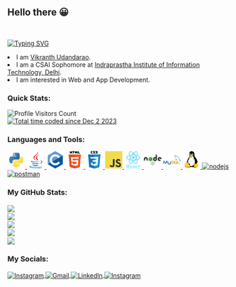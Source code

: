 <h2> Hello there 😀</h2>

<br>

<a href="https://git.io/typing-svg"><img src="https://readme-typing-svg.demolab.com?font=Oswald&size=25&color=572598&multiline=true&random=false&width=450&height=80&lines=I+like+Coding.;What+about+you%3F" alt="Typing SVG" /></a>

<li> I am <a href = "https://github.com/Vikranth3140">Vikranth Udandarao</a>. </li>
<li> I am a CSAI Sophomore at <a href = "https://github.com/IIIT-Delhi">Indraprastha Institute of Information Technology, Delhi</a>.</li>
<li> I am interested in Web and App Development. </li>

<h3 align="left">Quick Stats:</h3>
<p style="text-align: left;">
    <img src="https://komarev.com/ghpvc/?username=Vikranth3140&color=blueviolet" alt="Profile Visitors Count">
    <br>
    <a href="https://wakatime.com/@018c271e-45c3-428e-96ed-b810274da52c"><img src="https://wakatime.com/badge/user/018c271e-45c3-428e-96ed-b810274da52c.svg" alt="Total time coded since Dec 2 2023" /></a>
</p>


<h3 align="left">Languages and Tools:</h3>
<p align="left">
  <a href="https://www.python.org/" target="_blank" rel="noreferrer"> <img src="https://raw.githubusercontent.com/devicons/devicon/master/icons/python/python-original.svg" alt="python" width="40" height="40"/> </a>
  <a href="https://www.java.com/" target="_blank" rel="noreferrer"> <img src="https://raw.githubusercontent.com/devicons/devicon/master/icons/java/java-original.svg" alt="java" width="40" height="40"/> </a>
  <a href="https://www.cprogramming.com/" target="_blank" rel="noreferrer"> <img src="https://raw.githubusercontent.com/devicons/devicon/master/icons/c/c-original.svg" alt="c" width="40" height="40"/> </a>
<!--  <a href="https://openjfx.io/" target="_blank" rel="noreferrer"> <img src="www.qfs.de/fileadmin/Webdata/logos-icons/JavaFX.png" background="no-background" alt="javafx" width="40" height="40"/> </a> -->
  <a href="https://www.w3schools.com/html/" target="_blank" rel="noreferrer"> <img src="https://raw.githubusercontent.com/devicons/devicon/master/icons/html5/html5-original-wordmark.svg" alt="html5" width="40" height="40"/> </a>
  <a href="https://www.w3schools.com/css/" target="_blank" rel="noreferrer"> <img src="https://raw.githubusercontent.com/devicons/devicon/master/icons/css3/css3-original-wordmark.svg" alt="css3" width="40" height="40"/> </a>
  <a href="https://www.w3schools.com/js/" target="_blank" rel="noreferrer"> <img src="https://raw.githubusercontent.com/devicons/devicon/master/icons/javascript/javascript-original.svg" alt="javascript" width="40" height="40"/> </a>
  <a href="https://reactjs.org/" target="_blank" rel="noreferrer"> <img src="https://raw.githubusercontent.com/devicons/devicon/master/icons/react/react-original-wordmark.svg" alt="react" width="40" height="40"/> </a>
  <a href="https://nodejs.org/" target="_blank" rel="noreferrer"> <img src="https://raw.githubusercontent.com/devicons/devicon/master/icons/nodejs/nodejs-original-wordmark.svg" alt="nodejs" width="40" height="40"/> </a>
  <a href="https://www.mysql.com/" target="_blank" rel="noreferrer"> <img src="https://raw.githubusercontent.com/devicons/devicon/master/icons/mysql/mysql-original-wordmark.svg" alt="mysql" width="40" height="40"/> </a>
  <a href="https://www.linux.org/" target="_blank" rel="noreferrer"> <img src="https://raw.githubusercontent.com/devicons/devicon/master/icons/linux/linux-original.svg" alt="linux" width="40" height="40"/> </a>
  <a href="https://www.swi-prolog.org/" target="_blank" rel="noreferrer"> <img src="https://dashboard.snapcraft.io/site_media/appmedia/2020/04/Prolog-logo-512.png" alt="nodejs" width="40" height="40"/> </a> 
  <a href="https://www.postman.com/" target="_blank" rel="noreferrer"> <img src="https://res.cloudinary.com/postman/image/upload/t_team_logo/v1629869194/team/2893aede23f01bfcbd2319326bc96a6ed0524eba759745ed6d73405a3a8b67a8" alt="postman" width="40" height="40"/> </a>
</p>

<h3 align="left">My GitHub Stats:</h3>
<p align="left">
  <img height=200 align="center" src="https://github-readme-stats.vercel.app/api?username=Vikranth3140&show_icons=true&card_width=320&theme=radical" />
    <br>
  <img height=200 align="center" src="https://github-readme-stats.vercel.app/api/wakatime?username=Vikranth3140&layout=donut&card_width=320&theme=radical" />
    <br>
  <img height=200 align="center" src="https://github-readme-stats.vercel.app/api/top-langs/?username=Vikranth3140&langs_count=5&layout=donut&theme=radical" />
    <br>
  <img height=200 align="center" src="https://streak-stats.demolab.com/?user=Vikranth3140&theme=radical" />
    <br>
  <img height=200 align="center" src="https://github-readme-activity-graph.vercel.app/graph?username=Vikranth3140&theme=tokyo-night" />
</p>

<h3 align="left">My Socials:</h3>
<p align="left">
    <a href="https://vikranth3140.github.io/" target="_blank">
        <img width="40" height="40" align="center" src="https://github.com/Vikranth3140/Vikranth3140/assets/122410275/977d3f38-d0d9-4671-9eed-3a910782a93b" alt="Instagram">
    </a>
    <a href="mailto:vikranth22570@iiitd.ac.in" target="_blank">
        <img width="40" height="40" align="center" src="https://github.com/Vikranth3140/Vikranth3140/assets/122410275/cb4a4c3f-88b2-4574-bb75-2216f31c666c" alt="Gmail">
    </a>
    <a href="https://www.linkedin.com/in/vikranth-udandarao/" target="_blank">
        <img width="40" height="40" align="center" src="https://github.com/Vikranth3140/Vikranth3140/assets/122410275/2dd5d32f-2f3f-47f1-bb33-54ed46c84075" alt="LinkedIn">
    </a>
    <a href="https://www.instagram.com/vikranthh_/" target="_blank">
        <img width="40" height="40" align="center" src="https://github.com/Vikranth3140/Vikranth3140/assets/122410275/8375520b-1b39-439b-9e70-5a9b2ecfdc86" alt="Instagram">
    </a>
</p>

